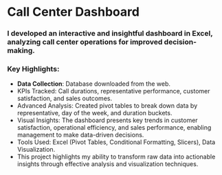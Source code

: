 # Call Center Dashboard 

### I developed an interactive and insightful dashboard in Excel, analyzing call center operations for improved decision-making.

### Key Highlights:
* **Data Collection**: Database downloaded from the web.
* KPIs Tracked: Call durations, representative performance, customer satisfaction, and sales outcomes.
* Advanced Analysis: Created pivot tables to break down data by representative, day of the week, and duration buckets.
* Visual Insights: The dashboard presents key trends in customer satisfaction, operational efficiency, and sales performance, enabling management to make data-driven decisions.
* Tools Used: Excel (Pivot Tables, Conditional Formatting, Slicers), Data Visualization.
* This project highlights my ability to transform raw data into actionable insights through effective analysis and visualization techniques.

